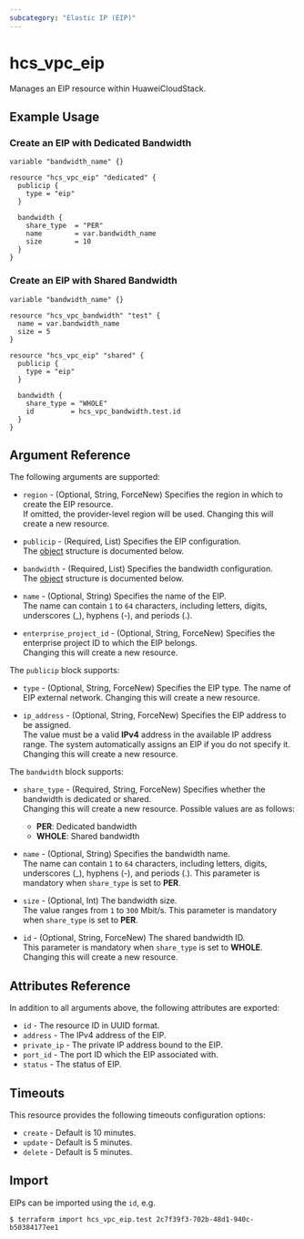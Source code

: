 ```yaml
---
subcategory: "Elastic IP (EIP)"
---
```


# hcs_vpc_eip

Manages an EIP resource within HuaweiCloudStack.

## Example Usage

### Create an EIP with Dedicated Bandwidth

```hcl
variable "bandwidth_name" {}

resource "hcs_vpc_eip" "dedicated" {
  publicip {
    type = "eip"
  }

  bandwidth {
    share_type  = "PER"
    name        = var.bandwidth_name
    size        = 10
  }
}
```

### Create an EIP with Shared Bandwidth

```hcl
variable "bandwidth_name" {}

resource "hcs_vpc_bandwidth" "test" {
  name = var.bandwidth_name
  size = 5
}

resource "hcs_vpc_eip" "shared" {
  publicip {
    type = "eip"
  }

  bandwidth {
    share_type = "WHOLE"
    id         = hcs_vpc_bandwidth.test.id
  }
}
```

## Argument Reference

The following arguments are supported:

* `region` - (Optional, String, ForceNew) Specifies the region in which to create the EIP resource.  
  If omitted, the provider-level region will be used. Changing this will create a new resource.

* `publicip` - (Required, List) Specifies the EIP configuration.  
  The [object](#vpc_eip_publicip) structure is documented below.

* `bandwidth` - (Required, List) Specifies the bandwidth configuration.  
  The [object](#vpc_eip_bandwidth) structure is documented below.

* `name` - (Optional, String) Specifies the name of the EIP.  
  The name can contain `1` to `64` characters, including letters, digits, underscores (_), hyphens (-), and periods (.).

* `enterprise_project_id` - (Optional, String, ForceNew) Specifies the enterprise project ID to which the EIP belongs.  
  Changing this will create a new resource.

<a name="vpc_eip_publicip"></a>
The `publicip` block supports:

* `type` - (Optional, String, ForceNew) Specifies the EIP type. The name of EIP external network. Changing this will create a new resource.

* `ip_address` - (Optional, String, ForceNew) Specifies the EIP address to be assigned.  
  The value must be a valid **IPv4** address in the available IP address range.
  The system automatically assigns an EIP if you do not specify it. Changing this will create a new resource.

<a name="vpc_eip_bandwidth"></a>
The `bandwidth` block supports:

* `share_type` - (Required, String, ForceNew) Specifies whether the bandwidth is dedicated or shared.  
  Changing this will create a new resource. Possible values are as follows:
  + **PER**: Dedicated bandwidth
  + **WHOLE**: Shared bandwidth

* `name` - (Optional, String) Specifies the bandwidth name.  
  The name can contain `1` to `64` characters, including letters, digits, underscores (_), hyphens (-), and periods (.).
  This parameter is mandatory when `share_type` is set to **PER**.

* `size` - (Optional, Int) The bandwidth size.  
  The value ranges from `1` to `300` Mbit/s. This parameter is mandatory when `share_type` is set to **PER**.

* `id` - (Optional, String, ForceNew) The shared bandwidth ID.  
  This parameter is mandatory when `share_type` is set to **WHOLE**. Changing this will create a new resource.

## Attributes Reference

In addition to all arguments above, the following attributes are exported:

* `id` - The resource ID in UUID format.
* `address` - The IPv4 address of the EIP.
* `private_ip` - The private IP address bound to the EIP.
* `port_id` - The port ID which the EIP associated with.
* `status` - The status of EIP.

## Timeouts

This resource provides the following timeouts configuration options:

* `create` - Default is 10 minutes.
* `update` - Default is 5 minutes.
* `delete` - Default is 5 minutes.

## Import

EIPs can be imported using the `id`, e.g.

```
$ terraform import hcs_vpc_eip.test 2c7f39f3-702b-48d1-940c-b50384177ee1
```
